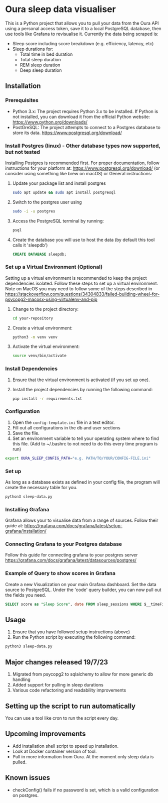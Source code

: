 # Oura sleep data visualiser

This is a Python project that allows you to pull your data from the Oura API using a personal access token, save it to a local PostgreSQL database, then use tools like Grafana to revisualise it. Currently the data being scraped is:

- Sleep score including score breakdown (e.g. efficiency, latency, etc)
- Sleep durations for:
  - Total time in bed duration
  - Total sleep duration
  - REM sleep duration
  - Deep sleep duration
 
## Installation

### Prerequisites

- Python 3.x: The project requires Python 3.x to be installed. If Python is not installed, you can download it from the official Python website: <https://www.python.org/downloads/>
- PostGreSQL: The project attempts to connect to a Postgres database to store its data. <https://www.postgresql.org/download/>

### Install Postgres (linux) - Other database types now supported, but not tested

Installing Postgres is recommended first.
For proper documentation, follow instructions for your platform at: <https://www.postgresql.org/download/> (or consider using something like brew on macOS)
or
General instructions:

1. Update your package list and install postgres

    ```bash
    sudo apt update && sudo apt install postgresql
    ```

2. Switch to the postgres user using

    ```bash
    sudo -i -u postgres
    ```

3. Access the PostgreSQL terminal by running:

    ```bash
    psql
    ```

4. Create the database you will use to host the data  (by default this tool calls it 'sleepdb')

    ```sql
    CREATE DATABASE sleepdb;
    ```

### Set up a Virtual Environment (Optional)

Setting up a virtual environment is recommended to keep the project dependencies isolated. Follow these steps to set up a virtual environment. Note on MacOS you may need to follow some of the steps described in <https://stackoverflow.com/questions/34304833/failed-building-wheel-for-psycopg2-macosx-using-virtualenv-and-pip>

1. Change to the project directory:

    ```bash
    cd your-repository
    ```

2. Create a virtual environment:

    ```bash
    python3 -m venv venv
    ```

3. Activate the virtual environment:

    ```bash
    source venv/bin/activate
    ```

### Install Dependencies

1. Ensure that the virtual environment is activated (if you set up one).
2. Install the project dependencies by running the following command:

    ```bash
    pip install -r requirements.txt
    ```

### Configuration

1. Open the `config-template.ini` file in a text editor.
2. Fill out all configurations in the db and user sections
3. Save the file.
4. Set an environment variable to tell your operating system where to find this file. (Add to ~/.bashrc to not need to do this every time program is run)

```bash
export OURA_SLEEP_CONFIG_PATH="e.g. PATH/TO/YOUR/CONFIG-FILE.ini"
```

### Set up

As long as a database exists as defined in your config file, the program will create the necessary table for you.

```bash
python3 sleep-data.py
```

### Installing Grafana

Grafana allows your to visualise data from a range of sources. Follow their guide at: <https://grafana.com/docs/grafana/latest/setup-grafana/installation/>

### Connecting Grafana to your Postgres database

Follow this guide for connecting grafana to your postgres server
<https://grafana.com/docs/grafana/latest/datasources/postgres/>

### Example of Query to show scores in Grafana

Create a new Visualization on your main Grafana dashboard. Set the data source to PostgreSQL.
Under the 'code' query builder, you can now pull out the fields you need.

```sql
SELECT score as "Sleep Score", date FROM sleep_sessions WHERE $__timeFilter(date)
```

## Usage

1. Ensure that you have followed setup instructions (above)
2. Run the Python script by executing the following command:

```bash
python3 sleep-data.py
```

## Major changes released 19/7/23

1. Migrated from psycopg2 to sqlalchemy to allow for more generic db handling
2. Added support for pulling in sleep durations
3. Various code refactoring and readability improvements

## Setting up the script to run automatically

You can use a tool like cron to run the script every day.

## Upcoming improvements

- Add installation shell script to speed up installation.
- Look at Docker container version of tool.
- Pull in more information from Oura. At the moment only sleep data is pulled.

## Known issues

- checkConfig() fails if no password is set, which is a valid configuration on postgres.
